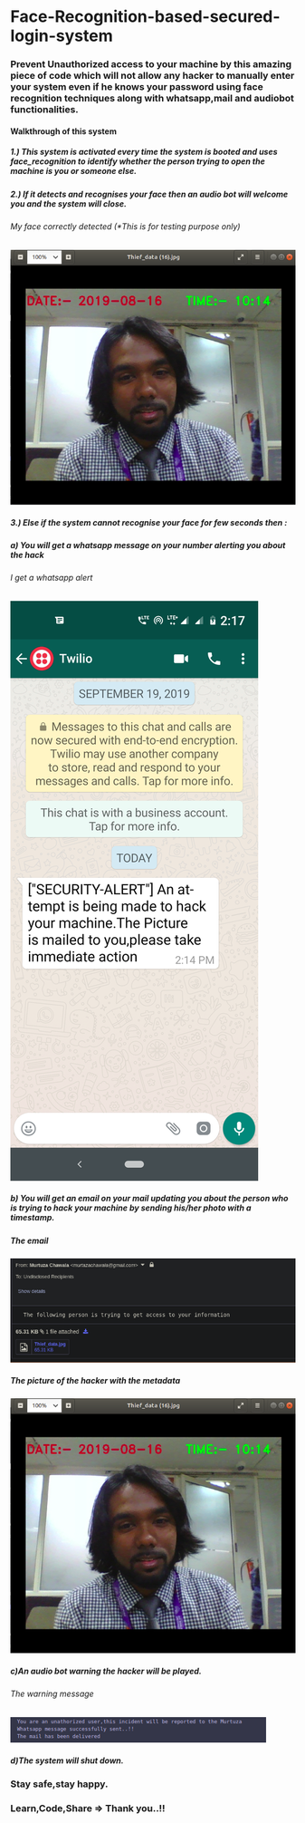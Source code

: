 # Face-Recognition-based-secured-login-system
### Prevent Unauthorized access to your machine by this amazing piece of code which will not allow any hacker to manually enter your system even if he knows your password using face recognition techniques along with whatsapp,mail and audiobot functionalities.

#### Walkthrough of this system
##### 1.) This system is activated every time the system is booted and uses face_recognition to identify whether the person trying to open the machine is you or someone else.
##### 2.) If it detects and recognises your face then an audio bot will welcome you and the system will close.
###### My face correctly detected (*This is for testing purpose only)
![](Screenshot%20from%202019-09-22%2014-09-57.png)

##### 3.) Else if the system cannot recognise your face for few seconds then : 

##### a) You will get a whatsapp message on your number alerting you about the hack 

###### I get a whatsapp alert
![](whatsapp.png)

##### b) You will get an email on your mail updating you about the person who is trying to hack your machine by sending his/her photo with a timestamp.

##### The email 
![](Screenshot%20from%202019-09-22%2014-06-18.png)

##### The picture of the hacker with the metadata
![](Screenshot%20from%202019-09-22%2014-09-57.png)

##### c)An audio bot warning the hacker will be played.

###### The warning message
![](Screenshot%20from%202019-09-22%2014-16-01.png)

##### d)The system will shut down.

### Stay safe,stay happy.
### Learn,Code,Share => Thank you..!!
